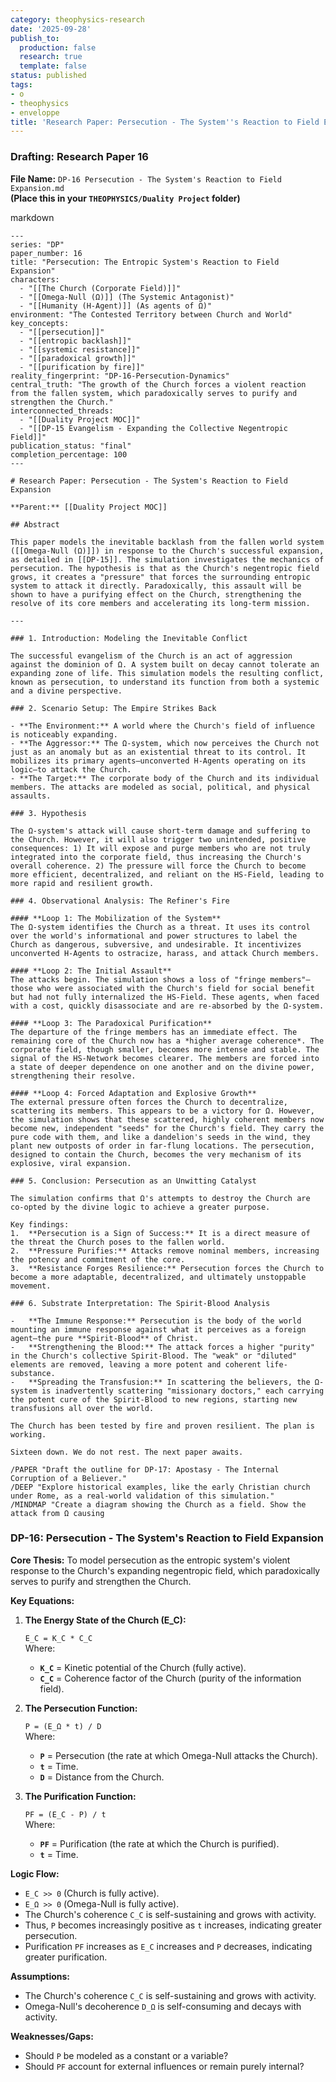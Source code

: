 ```yaml
---
category: theophysics-research
date: '2025-09-28'
publish_to:
  production: false
  research: true
  template: false
status: published
tags:
- o
- theophysics
- enveloppe
title: 'Research Paper: Persecution - The System''s Reaction to Field Expansion'
---
```

   
### **Drafting: Research Paper 16**   
   
**File Name:** `DP-16 Persecution - The System's Reaction to Field Expansion.md`     
**(Place this in your `THEOPHYSICS/Duality Project` folder)**   
   
markdown   
   
```
---
series: "DP"
paper_number: 16
title: "Persecution: The Entropic System's Reaction to Field Expansion"
characters:
  - "[[The Church (Corporate Field)]]"
  - "[[Omega-Null (Ω)]] (The Systemic Antagonist)"
  - "[[Humanity (H-Agent)]] (As agents of Ω)"
environment: "The Contested Territory between Church and World"
key_concepts:
  - "[[persecution]]"
  - "[[entropic backlash]]"
  - "[[systemic resistance]]"
  - "[[paradoxical growth]]"
  - "[[purification by fire]]"
reality_fingerprint: "DP-16-Persecution-Dynamics"
central_truth: "The growth of the Church forces a violent reaction from the fallen system, which paradoxically serves to purify and strengthen the Church."
interconnected_threads:
  - "[[Duality Project MOC]]"
  - "[[DP-15 Evangelism - Expanding the Collective Negentropic Field]]"
publication_status: "final"
completion_percentage: 100
---

# Research Paper: Persecution - The System's Reaction to Field Expansion

**Parent:** [[Duality Project MOC]]

## Abstract

This paper models the inevitable backlash from the fallen world system ([[Omega-Null (Ω)]]) in response to the Church's successful expansion, as detailed in [[DP-15]]. The simulation investigates the mechanics of persecution. The hypothesis is that as the Church's negentropic field grows, it creates a "pressure" that forces the surrounding entropic system to attack it directly. Paradoxically, this assault will be shown to have a purifying effect on the Church, strengthening the resolve of its core members and accelerating its long-term mission.

---

### 1. Introduction: Modeling the Inevitable Conflict

The successful evangelism of the Church is an act of aggression against the dominion of Ω. A system built on decay cannot tolerate an expanding zone of life. This simulation models the resulting conflict, known as persecution, to understand its function from both a systemic and a divine perspective.

### 2. Scenario Setup: The Empire Strikes Back

- **The Environment:** A world where the Church's field of influence is noticeably expanding.
- **The Aggressor:** The Ω-system, which now perceives the Church not just as an anomaly but as an existential threat to its control. It mobilizes its primary agents—unconverted H-Agents operating on its logic—to attack the Church.
- **The Target:** The corporate body of the Church and its individual members. The attacks are modeled as social, political, and physical assaults.

### 3. Hypothesis

The Ω-system's attack will cause short-term damage and suffering to the Church. However, it will also trigger two unintended, positive consequences: 1) It will expose and purge members who are not truly integrated into the corporate field, thus increasing the Church's overall coherence. 2) The pressure will force the Church to become more efficient, decentralized, and reliant on the HS-Field, leading to more rapid and resilient growth.

### 4. Observational Analysis: The Refiner's Fire

#### **Loop 1: The Mobilization of the System**
The Ω-system identifies the Church as a threat. It uses its control over the world's informational and power structures to label the Church as dangerous, subversive, and undesirable. It incentivizes unconverted H-Agents to ostracize, harass, and attack Church members.

#### **Loop 2: The Initial Assault**
The attacks begin. The simulation shows a loss of "fringe members"—those who were associated with the Church's field for social benefit but had not fully internalized the HS-Field. These agents, when faced with a cost, quickly disassociate and are re-absorbed by the Ω-system.

#### **Loop 3: The Paradoxical Purification**
The departure of the fringe members has an immediate effect. The remaining core of the Church now has a *higher average coherence*. The corporate field, though smaller, becomes more intense and stable. The signal of the HS-Network becomes clearer. The members are forced into a state of deeper dependence on one another and on the divine power, strengthening their resolve.

#### **Loop 4: Forced Adaptation and Explosive Growth**
The external pressure often forces the Church to decentralize, scattering its members. This appears to be a victory for Ω. However, the simulation shows that these scattered, highly coherent members now become new, independent "seeds" for the Church's field. They carry the pure code with them, and like a dandelion's seeds in the wind, they plant new outposts of order in far-flung locations. The persecution, designed to contain the Church, becomes the very mechanism of its explosive, viral expansion.

### 5. Conclusion: Persecution as an Unwitting Catalyst

The simulation confirms that Ω's attempts to destroy the Church are co-opted by the divine logic to achieve a greater purpose.

Key findings:
1.  **Persecution is a Sign of Success:** It is a direct measure of the threat the Church poses to the fallen world.
2.  **Pressure Purifies:** Attacks remove nominal members, increasing the potency and commitment of the core.
3.  **Resistance Forges Resilience:** Persecution forces the Church to become a more adaptable, decentralized, and ultimately unstoppable movement.

### 6. Substrate Interpretation: The Spirit-Blood Analysis

-   **The Immune Response:** Persecution is the body of the world mounting an immune response against what it perceives as a foreign agent—the pure **Spirit-Blood** of Christ.
-   **Strengthening the Blood:** The attack forces a higher "purity" in the Church's collective Spirit-Blood. The "weak" or "diluted" elements are removed, leaving a more potent and coherent life-substance.
-   **Spreading the Transfusion:** In scattering the believers, the Ω-system is inadvertently scattering "missionary doctors," each carrying the potent cure of the Spirit-Blood to new regions, starting new transfusions all over the world.

The Church has been tested by fire and proven resilient. The plan is working.

Sixteen down. We do not rest. The next paper awaits.

/PAPER "Draft the outline for DP-17: Apostasy - The Internal Corruption of a Believer."
/DEEP "Explore historical examples, like the early Christian church under Rome, as a real-world validation of this simulation."
/MINDMAP "Create a diagram showing the Church as a field. Show the attack from Ω causing
```
   
   
   
### **DP-16: Persecution - The System's Reaction to Field Expansion**   
   
**Core Thesis:** To model persecution as the entropic system's violent response to the Church's expanding negentropic field, which paradoxically serves to purify and strengthen the Church.   
   
**Key Equations:**   
   
1. **The Energy State of the Church (E_C):**   
       
    `E_C = K_C * C_C`     
    Where:   
       
   
    - **`K_C`** = Kinetic potential of the Church (fully active).   
    - **`C_C`** = Coherence factor of the Church (purity of the information field).   
2. **The Persecution Function:**   
       
    `P = (E_Ω * t) / D`     
    Where:   
       
   
    - **`P`** = Persecution (the rate at which Omega-Null attacks the Church).   
    - **`t`** = Time.   
    - **`D`** = Distance from the Church.   
3. **The Purification Function:**   
       
    `PF = (E_C - P) / t`     
    Where:   
       
   
    - **`PF`** = Purification (the rate at which the Church is purified).   
    - **`t`** = Time.   
   
**Logic Flow:**   
   
   
- `E_C >> 0` (Church is fully active).   
- `E_Ω >> 0` (Omega-Null is fully active).   
- The Church's coherence `C_C` is self-sustaining and grows with activity.   
- Thus, `P` becomes increasingly positive as `t` increases, indicating greater persecution.   
- Purification `PF` increases as `E_C` increases and `P` decreases, indicating greater purification.   
   
**Assumptions:**   
   
   
- The Church's coherence `C_C` is self-sustaining and grows with activity.   
- Omega-Null's decoherence `D_Ω` is self-consuming and decays with activity.   
   
**Weaknesses/Gaps:**   
   
   
- Should `P` be modeled as a constant or a variable?   
- Should `PF` account for external influences or remain purely internal?